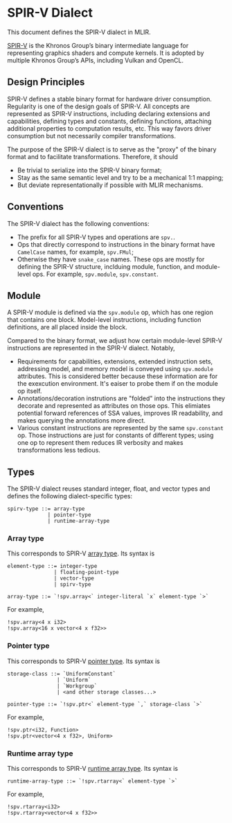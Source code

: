 # SPIR-V Dialect

This document defines the SPIR-V dialect in MLIR.

[SPIR-V][SPIR-V] is the Khronos Group’s binary intermediate language for
representing graphics shaders and compute kernels. It is adopted by multiple
Khronos Group’s APIs, including Vulkan and OpenCL.

## Design Principles

SPIR-V defines a stable binary format for hardware driver consumption.
Regularity is one of the design goals of SPIR-V. All concepts are represented
as SPIR-V instructions, including declaring extensions and capabilities,
defining types and constants, defining functions, attaching additional
properties to computation results, etc. This way favors driver consumption
but not necessarily compiler transformations.

The purpose of the SPIR-V dialect is to serve as the "proxy" of the binary
format and to facilitate transformations. Therefore, it should

* Be trivial to serialize into the SPIR-V binary format;
* Stay as the same semantic level and try to be a mechanical 1:1 mapping;
* But deviate representationally if possible with MLIR mechanisms.

## Conventions

The SPIR-V dialect has the following conventions:

* The prefix for all SPIR-V types and operations are `spv.`.
* Ops that directly correspond to instructions in the binary format have
  `CamelCase` names, for example, `spv.FMul`;
* Otherwise they have `snake_case` names. These ops are mostly for defining
  the SPIR-V structure, inclduing module, function, and module-level ops.
  For example, `spv.module`, `spv.constant`.

## Module

A SPIR-V module is defined via the `spv.module` op, which has one region that
contains one block. Model-level instructions, including function definitions,
are all placed inside the block.

Compared to the binary format, we adjust how certain module-level SPIR-V
instructions are represented in the SPIR-V dialect. Notably,

* Requirements for capabilities, extensions, extended instruction sets,
  addressing model, and memory model is conveyed using `spv.module` attributes.
  This is considered better because these information are for the
  exexcution environment. It's eaiser to probe them if on the module op
  itself.
* Annotations/decoration instrutions are "folded" into the instructions they
  decorate and represented as attributes on those ops. This elimiates potential
  forward references of SSA values, improves IR readability, and makes
  querying the annotations more direct.
* Various constant instructions are represented by the same `spv.constant`
  op. Those instructions are just for constants of different types; using one
  op to represent them reduces IR verbosity and makes transformations less
  tedious.

## Types

The SPIR-V dialect reuses standard integer, float, and vector types and defines
the following dialect-specific types:

``` {.ebnf}
spirv-type ::= array-type
             | pointer-type
             | runtime-array-type
```

### Array type

This corresponds to SPIR-V [array type][ArrayType]. Its syntax is

``` {.ebnf}
element-type ::= integer-type
               | floating-point-type
               | vector-type
               | spirv-type

array-type ::= `!spv.array<` integer-literal `x` element-type `>`
```

For example,

```{.mlir}
!spv.array<4 x i32>
!spv.array<16 x vector<4 x f32>>
```

### Pointer type

This corresponds to SPIR-V [pointer type][PointerType]. Its syntax is

``` {.ebnf}
storage-class ::= `UniformConstant`
                | `Uniform`
                | `Workgroup`
                | <and other storage classes...>

pointer-type ::= `!spv.ptr<` element-type `,` storage-class `>`
```

For example,

```{.mlir}
!spv.ptr<i32, Function>
!spv.ptr<vector<4 x f32>, Uniform>
```

### Runtime array type

This corresponds to SPIR-V [runtime array type][RuntimeArrayType]. Its syntax is

``` {.ebnf}
runtime-array-type ::= `!spv.rtarray<` element-type `>`
```

For example,

```{.mlir}
!spv.rtarray<i32>
!spv.rtarray<vector<4 x f32>>
```


[SPIR-V]: https://www.khronos.org/registry/spir-v/
[ArrayType]: https://www.khronos.org/registry/spir-v/specs/unified1/SPIRV.html#OpTypeArray
[PointerType]: https://www.khronos.org/registry/spir-v/specs/unified1/SPIRV.html#OpTypePointer
[RuntimeArrayType]: https://www.khronos.org/registry/spir-v/specs/unified1/SPIRV.html#OpTypeRuntimeArray
